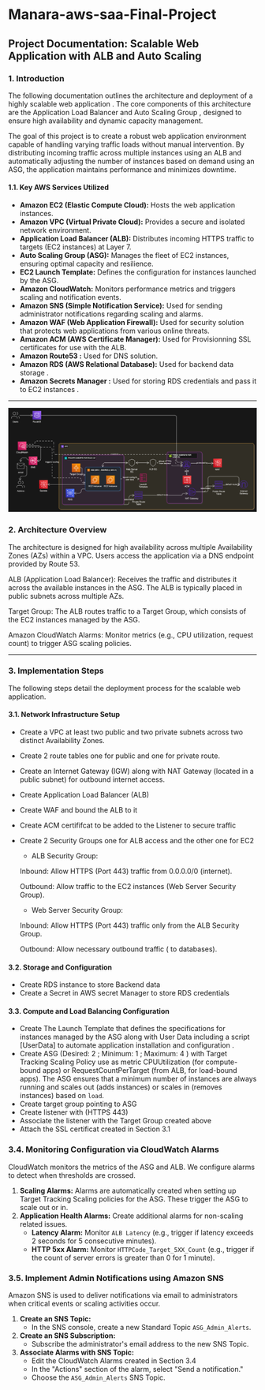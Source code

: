 # Manara-aws-saa-Final-Project

## Project Documentation: Scalable Web Application with ALB and Auto Scaling

### 1. Introduction

The following documentation outlines the architecture and deployment of a highly scalable web application . The core components of this architecture are the Application Load Balancer and Auto Scaling Group , designed to ensure high availability and dynamic capacity management.


The goal of this project is to create a robust web application environment capable of handling varying traffic loads without manual intervention. By distributing incoming traffic across multiple instances using an ALB and automatically adjusting the number of instances based on demand using an ASG, the application maintains performance and minimizes downtime.

#### 1.1. Key AWS Services Utilized

* **Amazon EC2 (Elastic Compute Cloud):** Hosts the web application instances.
* **Amazon VPC (Virtual Private Cloud):** Provides a secure and isolated network environment.
* **Application Load Balancer (ALB):** Distributes incoming HTTPS traffic to targets (EC2 instances) at Layer 7.
* **Auto Scaling Group (ASG):** Manages the fleet of EC2 instances, ensuring optimal capacity and resilience.
* **EC2 Launch Template:** Defines the configuration for instances launched by the ASG.
* **Amazon CloudWatch:** Monitors performance metrics and triggers scaling and notification events.
* **Amazon SNS (Simple Notification Service):** Used for sending administrator notifications regarding scaling and alarms.
* **Amazon WAF (Web Application Firewall):** Used for security solution that protects web applications from various online threats.
* **Amazon ACM (AWS Certificate Manager):** Used for Provisionning SSL certificates for use with the ALB.
* **Amazon Route53 :** Used for DNS solution.
* **Amazon RDS (AWS Relational Database):** Used for backend data storage .
* **Amazon Secrets Manager :** Used for storing RDS credentials and pass it to EC2 instances  .
---
![Alt text](./architecture.png)
### 2. Architecture Overview

The architecture is designed for high availability across multiple Availability Zones (AZs) within a VPC.
Users access the application via a DNS endpoint provided by Route 53.

ALB (Application Load Balancer): Receives the traffic and distributes it across the available instances in the ASG. The ALB is typically placed in public subnets across multiple AZs.

Target Group: The ALB routes traffic to a Target Group, which consists of the EC2 instances managed by the ASG.

Amazon CloudWatch Alarms: Monitor metrics (e.g., CPU utilization, request count) to trigger ASG scaling policies.

---

### 3. Implementation Steps

The following steps detail the deployment process for the scalable web application.

#### 3.1. Network Infrastructure Setup
  - Create a VPC at least two public and two private subnets across two distinct Availability Zones.
  - Create 2 route tables one for public and one for private route.
  - Create an Internet Gateway (IGW) along with  NAT Gateway (located in a public subnet) for outbound internet access.
  - Create Application Load Balancer (ALB)
  - Create WAF and bound the ALB to it 
  - Create ACM certififcat to be added to the Listener to secure traffic 
  - Create 2 Security Groups one for ALB access and the other one for EC2 
      * ALB Security Group:
      
      Inbound: Allow HTTPS (Port 443) traffic from 0.0.0.0/0 (internet).
      
      Outbound: Allow traffic to the EC2 instances (Web Server Security Group).
      
      * Web Server Security Group:
      
      Inbound: Allow HTTPS (Port 443) traffic only from the ALB Security Group.
      
      Outbound: Allow necessary outbound traffic ( to databases).


#### 3.2. Storage and Configuration    
 - Create RDS instance to store Backend data 
 - Create a Secret in AWS secret Manager to store RDS credentials 

#### 3.3. Compute and Load Balancing Configuration
  - Create The Launch Template that defines the specifications for instances managed by the ASG along with User Data including a script [UserData] to automate application installation and configuration .
  - Create ASG (Desired: 2 ; Minimum: 1 ; Maximum: 4 ) with Target Tracking Scaling Policy use as metric CPUUtilization (for compute-bound apps) or RequestCountPerTarget (from ALB, for load-bound apps).
      The ASG ensures that a minimum number of instances are always running and scales out (adds instances) or scales in (removes instances) based on `load`.
  - Create target group pointing to ASG
  - Create listener with (HTTPS 443)
  - Associate the listener with the Target Group created above
  - Attach the SSL certificat created in Section 3.1 


### 3.4. Monitoring Configuration via CloudWatch Alarms

CloudWatch monitors the metrics of the ASG and ALB. We configure alarms to detect when thresholds are crossed.

1.  **Scaling Alarms:** Alarms are automatically created when setting up Target Tracking Scaling policies for the ASG. These trigger the ASG to scale out or in.
2.  **Application Health Alarms:** Create additional alarms for non-scaling related issues.
    * **Latency Alarm:** Monitor `ALB Latency` (e.g., trigger if latency exceeds 2 seconds for 5 consecutive minutes).
    * **HTTP 5xx Alarm:** Monitor `HTTPCode_Target_5XX_Count` (e.g., trigger if the count of server errors is greater than 0 for 1 minute).

### 3.5. Implement Admin Notifications using Amazon SNS

Amazon SNS is used to deliver notifications via email to administrators when critical events or scaling activities occur.

1.  **Create an SNS Topic:**
    * In the SNS console, create a new Standard Topic `ASG_Admin_Alerts`.
2.  **Create an SNS Subscription:**
    * Subscribe the administrator's email address to the new SNS Topic.
3.  **Associate Alarms with SNS Topic:**
    * Edit the CloudWatch Alarms created in Section 3.4
    * In the "Actions" section of the alarm, select "Send a notification."
    * Choose the `ASG_Admin_Alerts` SNS Topic.
